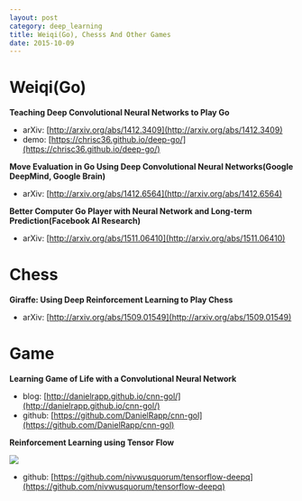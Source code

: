 ```yaml
---
layout: post
category: deep_learning
title: Weiqi(Go), Chesss And Other Games
date: 2015-10-09
---
```


# Weiqi(Go)

**Teaching Deep Convolutional Neural Networks to Play Go**

- arXiv: [http://arxiv.org/abs/1412.3409](http://arxiv.org/abs/1412.3409)
- demo: [https://chrisc36.github.io/deep-go/](https://chrisc36.github.io/deep-go/)

**Move Evaluation in Go Using Deep Convolutional Neural Networks(Google DeepMind, Google Brain)**

- arXiv: [http://arxiv.org/abs/1412.6564](http://arxiv.org/abs/1412.6564)

**Better Computer Go Player with Neural Network and Long-term Prediction(Facebook AI Research)**

- arXiv: [http://arxiv.org/abs/1511.06410](http://arxiv.org/abs/1511.06410)

# Chess

**Giraffe: Using Deep Reinforcement Learning to Play Chess**

- arXiv: [http://arxiv.org/abs/1509.01549](http://arxiv.org/abs/1509.01549)

# Game

**Learning Game of Life with a Convolutional Neural Network**

- blog: [http://danielrapp.github.io/cnn-gol/](http://danielrapp.github.io/cnn-gol/)
- github: [https://github.com/DanielRapp/cnn-gol](https://github.com/DanielRapp/cnn-gol)

**Reinforcement Learning using Tensor Flow**

<img src="/assets/dl-materials/tensorflow-deepq-example.gif"/>

- github: [https://github.com/nivwusquorum/tensorflow-deepq](https://github.com/nivwusquorum/tensorflow-deepq)
